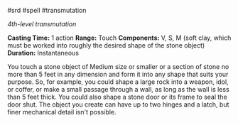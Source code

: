  #srd #spell #transmutation 

*4th-level transmutation*

**Casting Time:** 1 action
**Range:** Touch
**Components:** V, S, M (soft clay, which must be worked into roughly the desired shape of the stone object)
**Duration:** Instantaneous

You touch a stone object of Medium size or smaller or a section of stone no more than 5 feet in any dimension and form it into any shape that suits your purpose. So, for example, you could shape a large rock into a weapon, idol, or coffer, or make a small passage through a wall, as long as the wall is less than 5 feet thick. You could also shape a stone door or its frame to seal the door shut. The object you create can have up to two hinges and a latch, but finer mechanical detail isn't possible.
